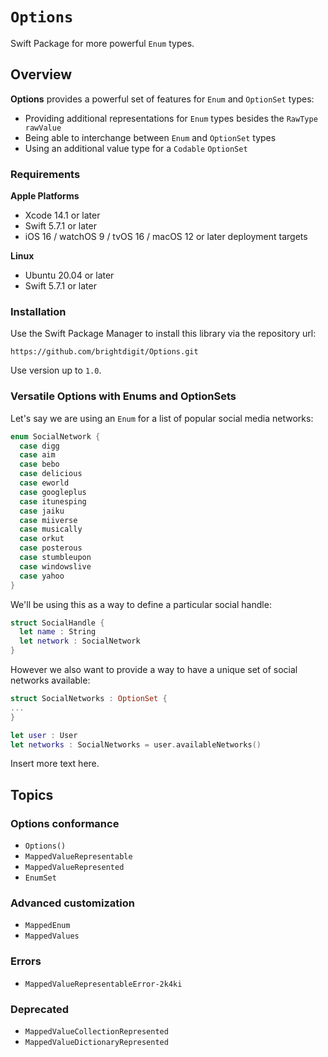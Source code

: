 # ``Options``

Swift Package for more powerful `Enum` types.

## Overview

**Options** provides a powerful set of features for `Enum` and `OptionSet` types:

* Providing additional representations for `Enum` types besides the `RawType rawValue` 
* Being able to interchange between `Enum` and `OptionSet` types
* Using an additional value type for a `Codable` `OptionSet`

### Requirements 

**Apple Platforms**

- Xcode 14.1 or later
- Swift 5.7.1 or later
- iOS 16 / watchOS 9 / tvOS 16 / macOS 12 or later deployment targets

**Linux**

- Ubuntu 20.04 or later
- Swift 5.7.1 or later

### Installation

Use the Swift Package Manager to install this library via the repository url:

```
https://github.com/brightdigit/Options.git
```

Use version up to `1.0`.

### Versatile Options with Enums and OptionSets

Let's say we are using an `Enum` for a list of popular social media networks:

```swift
enum SocialNetwork {
  case digg
  case aim
  case bebo
  case delicious
  case eworld
  case googleplus
  case itunesping
  case jaiku
  case miiverse
  case musically
  case orkut
  case posterous
  case stumbleupon
  case windowslive
  case yahoo
}
```

We'll be using this as a way to define a particular social handle:

```swift
struct SocialHandle {
  let name : String
  let network : SocialNetwork
}
```

However we also want to provide a way to have a unique set of social networks available:

```swift
struct SocialNetworks : OptionSet {
...
}

let user : User
let networks : SocialNetworks = user.availableNetworks()
```

Insert more text here.

## Topics

### Options conformance

- ``Options()``
- ``MappedValueRepresentable``
- ``MappedValueRepresented``
- ``EnumSet``

### Advanced customization

- ``MappedEnum``
- ``MappedValues``

### Errors

- ``MappedValueRepresentableError-2k4ki``

### Deprecated 

- ``MappedValueCollectionRepresented``
- ``MappedValueDictionaryRepresented``
